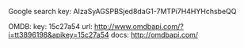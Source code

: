 Google search key:
AIzaSyAGSPBSjed8daG1-7MTPi7H4HYHchsbeQQ

OMDB:
key: 15c27a54
url: http://www.omdbapi.com/?i=tt3896198&apikey=15c27a54
docs: http://omdbapi.com/

